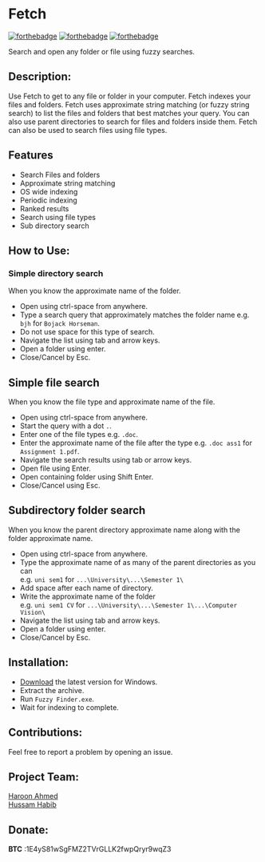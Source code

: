 # Fetch

[![forthebadge](https://forthebadge.com/images/badges/made-with-c-plus-plus.svg)]()
[![forthebadge](https://forthebadge.com/images/badges/made-with-python.svg)]()
[![forthebadge](https://forthebadge.com/images/badges/built-with-love.svg)]()

Search and open any folder or file using fuzzy searches.

## Description:
Use Fetch to get to any file or folder in your computer. Fetch indexes your files and folders. Fetch uses approximate string matching (or fuzzy string search) to list the files and folders that best matches your query. You can also use parent directories to search for files and folders inside them. Fetch can also be used to search files using file types.

## Features
- Search Files and folders
- Approximate string matching
- OS wide indexing
- Periodic indexing
- Ranked results
- Search using file types
- Sub directory search

## How to Use:
### Simple directory search
When you know the approximate name of the folder.
- Open using ctrl-space from anywhere.
- Type a search query that approximately matches the folder name e.g. `bjh` for `Bojack Horseman`.
- Do not use space for this type of search.
- Navigate the list using tab and arrow keys.
- Open a folder using enter.
- Close/Cancel by Esc.

## Simple file search
When you know the file type and approximate name of the file.
- Open using ctrl-space from anywhere.
- Start the query with a dot `.`.
- Enter one of the file types e.g. `.doc`.
- Enter the approximate name of the file after the type e.g. `.doc ass1` for `Assignment 1.pdf`.
- Navigate the search results using tab or arrow keys.
- Open file using Enter.
- Open containing folder using Shift Enter.
- Close/Cancel using Esc.

## Subdirectory folder search
When you know the parent directory approximate name along with the folder approximate name.
- Open using ctrl-space from anywhere.
- Type the approximate name of as many of the parent directories as you can <br> e.g. `uni sem1` for `...\University\...\Semester 1\`
- Add space after each name of directory.
- Write the approximate name of the folder <br> e.g. `uni sem1 CV` for `...\University\...\Semester 1\...\Computer Vision\`
- Navigate the list using tab and arrow keys.
- Open a folder using enter.
- Close/Cancel by Esc.

## Installation:
- [Download](https://github.com/hussamh10/fuzzy-finder/releases/tag/v3.0-alpha) the latest version for Windows.
- Extract the archive.
- Run `Fuzzy Finder.exe`.
- Wait for indexing to complete.

## Contributions: 
Feel free to report a problem by opening an issue.

## Project Team:
[Haroon Ahmed](https://github.com/Haroon96)<br>
[Hussam Habib](https://github.com/hussamh10)

## Donate:
  **BTC** :1E4yS81wSgFMZ2TVrGLLK2fwpQryr9wqZ3
